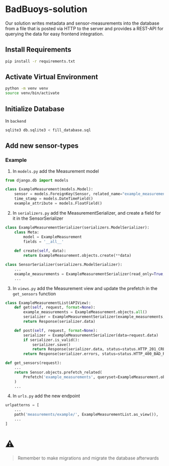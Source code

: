 # BadBuoys-solution

Our solution writes metadata and sensor-measurements into the database from a file that is posted via HTTP to the server and provides a REST-API for querying the data for easy frontend integration.

## Install Requirements

```bash
pip install -r requirements.txt
```

## Activate Virtual Environment

```bash
python -m venv venv
source venv/bin/activate
```

## Initialize Database
In `backend`
```bash
sqlite3 db.sqlite3 < fill_database.sql
```

## Add new sensor-types

### Example

1. In `models.py` add the Measurement model

```python
from django.db import models

class ExampleMeasurement(models.Model):
    sensor = models.ForeignKey(Sensor, related_name="example_measurements", on_delete=models.CASCADE)
    time_stamp = models.DateTimeField()
    example_attribute = models.FloatField()
```
2. In `serializers.py` add the MeasurementSerializer, and create a field for it in the SensorSerializer
```python
class ExampleMeasurementSerializer(serializers.ModelSerializer):
    class Meta:
        model = ExampleMeasurement
        fields = '__all__'
        
    def create(self, data):
        return ExampleMeasurement.objects.create(**data)
```

```python
class SensorSerializer(serializers.ModelSerializer):
    ...
    example_measurements = ExampleMeasurementSerializer(read_only=True, many=True, source='filtered_example_measurements')
    ...
```


3. In `views.py` add the Measurement view and update the prefetch in the `get_sensors` function
```python 
class ExampleMeasurementList(APIView):
    def get(self, request, format=None):
        example_measurements = ExampleMeasurement.objects.all()
        serializer = ExampleMeasurementSerializer(example_measurements, many=True)
        return Response(serializer.data)

    def post(self, request, format=None):
        serializer = ExampleMeasurementSerializer(data=request.data)
        if serializer.is_valid():
            serializer.save()
            return Response(serializer.data, status=status.HTTP_201_CREATED)
        return Response(serializer.errors, status=status.HTTP_400_BAD_REQUEST)
```
```python
def get_sensors(request):
    ...
    return Sensor.objects.prefetch_related(
        Prefetch('example_measurements', queryset=ExampleMeasurement.objects.filter(Q(time_stamp__gte=start) & Q(time_stamp__lte=end)), to_attr='filtered_example_measurements'),
    )
    ...
```

4. In `urls.py` add the new endpoint

```python
urlpatterns = [
    ...
    path('measurements/example/', ExampleMeasurementList.as_view()),
    ...
]
```

# :warning:
> Remember to make migrations and migrate the database afterwards
